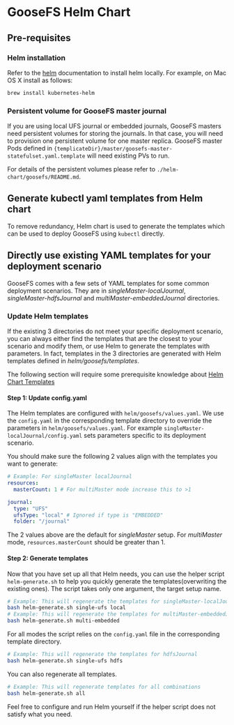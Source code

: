 # GooseFS Helm Chart

## Pre-requisites
### Helm installation
Refer to the [helm](https://helm.sh/docs/using_helm/#installing-helm) documentation to install helm locally.
For example, on Mac OS X install as follows:
```bash
brew install kubernetes-helm
```

### Persistent volume for GooseFS master journal
If you are using local UFS journal or embedded journals, GooseFS masters need persistent volumes for storing the journals.
In that case, you will need to provision one persistent volume for one master replica.
GooseFS master Pods defined in `{templicateDir}/master/goosefs-master-statefulset.yaml.template`
will need existing PVs to run.

For details of the persistent volumes please refer to `./helm-chart/goosefs/README.md`.

## Generate kubectl yaml templates from Helm chart

To remove redundancy, Helm chart is used to generate the templates which can be used to deploy GooseFS
using `kubectl` directly. 

## Directly use existing YAML templates for your deployment scenario

GooseFS comes with a few sets of YAML templates for some common deployment scenarios.
They are in *singleMaster-localJournal*, *singleMaster-hdfsJournal* and *multiMaster-embeddedJournal* directories.

### Update Helm templates

If the existing 3 directories do not meet your specific deployment scenario,
you can always either find the templates that are the closest to your scenario and modify them,
or use Helm to generate the templates with parameters.
In fact, templates in the 3 directories are generated with Helm templates defined in *helm/goosefs/templates*.

The following section will require some prerequisite knowledge about [Helm Chart Templates](https://helm.sh/docs/chart_template_guide/#the-chart-template-developer-s-guide)

#### Step 1: Update config.yaml

The Helm templates are configured with `helm/goosefs/values.yaml`.
We use the `config.yaml` in the corresponding template directory to override the parameters in `helm/goosefs/values.yaml`.
For example `singleMaster-localJournal/config.yaml` sets parameters specific to its deployment scenario.

You should make sure the following 2 values align with the templates you want to generate:

```yaml
# Example: For singleMaster localJournal
resources:
  masterCount: 1 # For multiMaster mode increase this to >1

journal:
  type: "UFS"
  ufsType: "local" # Ignored if type is "EMBEDDED"
  folder: "/journal"
```

The 2 values above are the default for *singleMaster* setup. For *multiMaster* mode, `resources.masterCount` should be greater than 1.

#### Step 2: Generate templates

Now that you have set up all that Helm needs, you can use the helper script `helm-generate.sh` to help you quickly generate the templates(overwriting the existing ones).
The script takes only one argument, the target setup name.

```bash
# Example: This will regenerate the templates for singleMaster-localJournal
bash helm-generate.sh single-ufs local
# Example: This will regenerate the templates for multiMaster-embeddedJournal
bash helm-generate.sh multi-embedded

```

For all modes the script relies on the `config.yaml` file in the corresponding template directory.

```bash
# Example: This will regenerate the templates for hdfsJournal
bash helm-generate.sh single-ufs hdfs
```

You can also regenerate all templates.

```bash
# Example: This will regenerate templates for all combinations
bash helm-generate.sh all
```

Feel free to configure and run Helm yourself if the helper script does not satisfy what you need.
